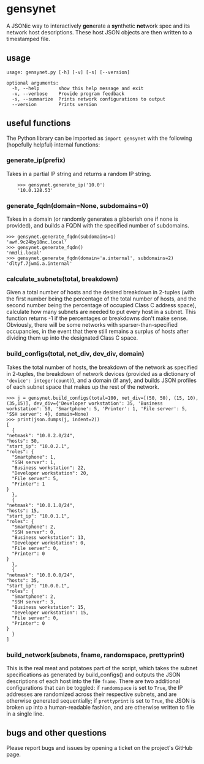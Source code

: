 # gensynet


A JSONic way to interactively **gen**erate a **sy**nthetic **net**work spec and its network host descriptions. These host
JSON objects are then written to a timestamped file.

## usage

    usage: gensynet.py [-h] [-v] [-s] [--version]

    optional arguments:
      -h, --help       show this help message and exit
      -v, --verbose    Provide program feedback
      -s, --summarize  Prints network configurations to output
      --version        Prints version


##  useful functions

The Python library can be imported as `import gensynet` with the following (hopefully helpful) internal functions:

### generate_ip(prefix)

Takes in a partial IP string and returns a random IP string.

        >>> gensynet.generate_ip('10.0')
        '10.0.128.53'


### generate_fqdn(domain=None, subdomains=0)

Takes in a domain (or randomly generates a gibberish one if none is provided), and builds a FQDN with the specified
number of subdomains.

	>>> gensynet.generate_fqdn(subdomains=1)
	'awf.9c24by18nc.local'
	>>> gensynet.generate_fqdn()
	'nm3li.local'
	>>> gensynet.generate_fqdn(domain='a.internal', subdomains=2)
	'dltyf.7jwmi.a.internal'


### calculate_subnets(total, breakdown)

Given a total number of hosts and the desired breakdown in 2-tuples (with the first number being the percentage
of the total number of hosts, and the second number being the percentage of occupied Class C address space), calculate
how many subnets are needed to put every host in a subnet. This function returns -1 if the percentages or breakdowns
don't make sense. Obviously, there will be some networks with sparser-than-specified occupancies, in the event that there
still remains a surplus of hosts after dividing them up into the designated Class C space.


### build_configs(total, net_div, dev_div, domain)

Takes the total number of hosts, the breakdown of the network as specified in 2-tuples, the breakdown of network devices
(provided as a dictionary of `'device': integer(count)`), and a domain (if any), and builds JSON profiles of each subnet
space that makes up the rest of the network.

    >>> j = gensynet.build_configs(total=100, net_div=[(50, 50), (15, 10), (35,15)], dev_div={'Developer workstation': 35, 'Business workstation': 50, 'Smartphone': 5, 'Printer': 1, 'File server': 5, 'SSH server': 4}, domain=None)
    >>> print(json.dumps(j, indent=2))
    [
      {
	"netmask": "10.0.2.0/24",
	"hosts": 50,
	"start_ip": "10.0.2.1",
	"roles": {
	  "Smartphone": 1,
	  "SSH server": 1,
	  "Business workstation": 22,
	  "Developer workstation": 20,
	  "File server": 5,
	  "Printer": 1
	}
      },
      {
	"netmask": "10.0.1.0/24",
	"hosts": 15,
	"start_ip": "10.0.1.1",
	"roles": {
	  "Smartphone": 2,
	  "SSH server": 0,
	  "Business workstation": 13,
	  "Developer workstation": 0,
	  "File server": 0,
	  "Printer": 0
	}
      },
      {
	"netmask": "10.0.0.0/24",
	"hosts": 35,
	"start_ip": "10.0.0.1",
	"roles": {
	  "Smartphone": 2,
	  "SSH server": 3,
	  "Business workstation": 15,
	  "Developer workstation": 15,
	  "File server": 0,
	  "Printer": 0
	}
      }
    ]


### build_network(subnets, fname, randomspace, prettyprint)

This is the real meat and potatoes part of the script, which takes the subnet specifications as generated by build_configs()
and outputs the JSON descriptions of each host into the file `fname`. There are two additional configurations that can be
toggled: if `randomspace` is set to `True`, the IP addresses are randomized across their respective subnets, and are
otherwise generated sequentially; if `prettyprint` is set to `True`, the JSON is broken up into a human-readable fashion,
and are otherwise written to file in a single line.

## bugs and other questions

Please report bugs and issues by opening a ticket on the project's GitHub page.
